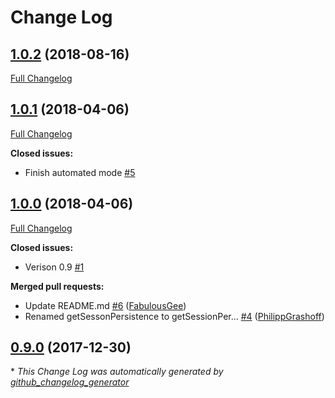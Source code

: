# Change Log

## [1.0.2](https://github.com/atk4/login/tree/1.0.2) (2018-08-16)
[Full Changelog](https://github.com/atk4/login/compare/1.0.1...1.0.2)

## [1.0.1](https://github.com/atk4/login/tree/1.0.1) (2018-04-06)
[Full Changelog](https://github.com/atk4/login/compare/1.0.0...1.0.1)

**Closed issues:**

- Finish automated mode [\#5](https://github.com/atk4/login/issues/5)

## [1.0.0](https://github.com/atk4/login/tree/1.0.0) (2018-04-06)
[Full Changelog](https://github.com/atk4/login/compare/0.9.0...1.0.0)

**Closed issues:**

- Verison 0.9 [\#1](https://github.com/atk4/login/issues/1)

**Merged pull requests:**

- Update README.md [\#6](https://github.com/atk4/login/pull/6) ([FabulousGee](https://github.com/FabulousGee))
- Renamed getSessonPersistence to getSessionPer... [\#4](https://github.com/atk4/login/pull/4) ([PhilippGrashoff](https://github.com/PhilippGrashoff))

## [0.9.0](https://github.com/atk4/login/tree/0.9.0) (2017-12-30)


\* *This Change Log was automatically generated by [github_changelog_generator](https://github.com/skywinder/Github-Changelog-Generator)*